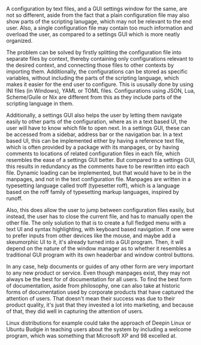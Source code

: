 A configuration by text files, and a GUI settings window for the same, are not so different, aside from the fact that a plain configuration file may also show parts of the scripting lanugage, which may not be relevant to the end user. Also, a single configuration file may contain too much information and overload the user, as compared to a settings GUI which is more neatly organized.

The problem can be solved by firstly splitting the configuration file into separate files by context, thereby containing only configurations relevant to the desired context, and connecting those files to other contexts by importing them. Additionally, the configurations can be stored as specific variables, without including the parts of the scripting language, which makes it easier for the end user to configure. This is ususally done by using INI files (in Windows), YAML or TOML files. Configurations using JSON, Lua, Scheme/Guile or Nix are different from this as they include parts of the scripting language in them.

Additionally, a settings GUI also helps the user by letting them navigate easily to other parts of the configuration, where as in a text based UI, the user will have to know which file to open next. In a settings GUI, these can be accessed from a sidebar, address bar or the navigation bar. In a text based UI, this can be implemented either by having a reference text file, which is often provided by a package with its manpages, or by having comments to locations of related configuration files in each file, which resembles the ease of a settings GUI better. But compared to a settings GUI, this results in redundancy as the comments have to be rewritten into each file. Dynamic loading can be implemented, but that would have to be in the manpages, and not in the text configuration file. Manpages are written in a typesetting language called troff (typesetter roff), which is a language based on the roff family of typesetting markup languages, inspired by runoff.

Also, this does allow the user to jump between configuration files easily, but instead, the user has to close the current file, and has to manually open the other file. The only solution to that is to create a full fledged menu with a text UI and syntax highlighting, with keyboard based navigation. If one were to prefer inputs from other devices like the mouse, and maybe add a skeumorphic UI to it, it's already turned into a GUI program. Then, it will depend on the nature of the window manager as to whether it resembles a traditional GUI program with its own headerbar and window control buttons.

In any case, help documents or guides of any other form are very important to any new product or service. Even though manpages exist, they may not always be the best for of documentation for all users. To find the best form of documentation, aside from philosophy, one can also take at historic forms of documentation used by corporate products that have captured the attention of users. That doesn't mean their success was due to their product quality, it's just that they invested a lot into marketing, and because of that, they did well in capturing the attention of users.

Linux distributions for example could take the approach of Deepin Linux or Ubuntu Budgie in teaching users about the system by including a welcome program, which was something that Microsoft XP and 98 excelled at.
